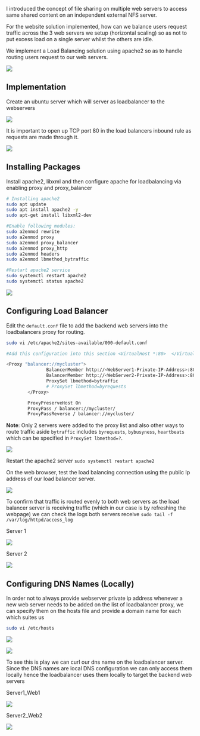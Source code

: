I introduced the concept of file sharing on multiple web servers to access same shared content on an independent external NFS server.

For the website solution implemented, how can we balance users request traffic across the 3 web servers we setup (horizontal scaling) so as not to put excess load on a single server whilst the others are idle.

We implement a Load Balancing solution using apache2 so as to handle routing users request to our web servers.


![](image)


## Implementation

Create an ubuntu server which will server as loadbalancer to the webservers

![](image)


It is important to open up TCP port 80 in the load balancers inbound rule as requests are made through it.

![](image)


## Installing Packages

Install apache2, libxml and then configure apache for loadbalancing via enabling proxy and proxy_balancer

```bash
# Installing apache2
sudo apt update
sudo apt install apache2 -y
sudo apt-get install libxml2-dev
```

```bash
#Enable following modules:
sudo a2enmod rewrite
sudo a2enmod proxy
sudo a2enmod proxy_balancer
sudo a2enmod proxy_http
sudo a2enmod headers
sudo a2enmod lbmethod_bytraffic
```

```bash
#Restart apache2 service
sudo systemctl restart apache2
sudo systemctl status apache2
```

![](image)


## Configuring Load Balancer

Edit the ``default.conf`` file to add the backend web servers into the loadbalancers proxy for routing.

```bash
sudo vi /etc/apache2/sites-available/000-default.conf
```

```bash
#Add this configuration into this section <VirtualHost *:80>  </VirtualHost>

<Proxy "balancer://mycluster">
               BalancerMember http://<WebServer1-Private-IP-Address>:80 loadfactor=5 timeout=1
               BalancerMember http://<WebServer2-Private-IP-Address>:80 loadfactor=5 timeout=1
               ProxySet lbmethod=bytraffic
               # ProxySet lbmethod=byrequests
        </Proxy>

        ProxyPreserveHost On
        ProxyPass / balancer://mycluster/
        ProxyPassReverse / balancer://mycluster/
```

**Note**: Only 2 servers were added to the proxy list and also other ways to route traffic aside ``bytraffic`` includes ``byrequests``, ``bybusyness``, ``heartbeats`` which can be specified in ``ProxySet lbmethod=?``.

![](image)

Restart the apache2 server ``sudo systemctl restart apache2``

On the web browser, test the load balancing connection using the public Ip address of our load balancer server.


![](image)


To confirm that traffic is routed evenly to both web servers as the load balancer server is receiving traffic (which in our case is by refreshing the webpage) we can check the logs both servers receive ``sudo tail -f /var/log/httpd/access_log``

Server 1

![](image)

Server 2

![](image)


## Configuring DNS Names (Locally)

In order not to always provide webserver private ip address whenever a new web server needs to be added on the list of loadbalancer proxy, we can specify them on the hosts file and provide a domain name for each which suites us

```bash
sudo vi /etc/hosts
```

![](image)

![](image)


To see this is play we can curl our dns name on the loadbalancer server. Since the DNS names are local DNS configuration we can only access them locally hence the loadbalancer uses them locally to target the backend web servers

Server1_Web1

![](image)


Server2_Web2

![](image)
